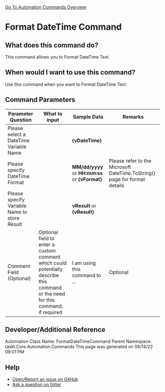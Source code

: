 <!--TITLE: Format DateTime Command -->
<!-- SUBTITLE: a command in the DateTime Commands group. -->
[Go To Automation Commands Overview](/automation-commands.md)


# Format DateTime Command


## What does this command do?
This command allows you to Format DateTime Text.


## When would I want to use this command?
Use this command when you want to Format DateTime Text.


## Command Parameters
| Parameter Question   	| What to input  	|  Sample Data 	| Remarks  	|
| ---                    | ---               | ---           | ---       |
|Please select a DateTime Variable Name||**{vDateTime}**||
|Please specify DateTime Format||**MM/dd/yyyy** or **HH:mm:ss** or **{vFormat}**|Please refer to the Microsoft DateTime.ToString() page for format details|
|Please specify Variable Name to store Result||**vResult** or **{vResult}**||
|Comment Field (Optional)|Optional field to enter a custom comment which could potentially describe this command or the need for this command, if required|I am using this command to ...|Optional|










## Developer/Additional Reference
Automation Class Name: FormatDateTimeCommand
Parent Namespace: taskt.Core.Automation.Commands
This page was generated on 08/14/22 09:01 PM


## Help
- [Open/Report an issue on GitHub](https://github.com/rcktrncn/taskt/issues/new)
- [Ask a question on Gitter](https://gitter.im/taskt-rpa/Lobby)
